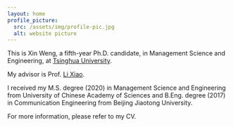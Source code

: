 ```yaml
---
layout: home
profile_picture:
  src: /assets/img/profile-pic.jpg
  alt: website picture
---
```


<p>
  This is Xin Weng, a fifth-year Ph.D. candidate, in Management Science and Engineering, at <a href="https://www.tsinghua.edu.cn/en/index.htm">Tsinghua University</a>. 
</p>

<p>
  My advisor is Prof. <a href="https://www.tbsi.edu.cn/english/2021/1011/c4998a55896/page.htm">Li Xiao</a>.
</p>

<p>
  I received my M.S. degree (2020) in Management Science and Engineering from <a herf="https://english.ucas.ac.cn">University of Chinese Academy of Sciences</a> and B.Eng. degree (2017) in Communication Engineering from <a herf="http://en.njtu.edu.cn">Beijing Jiaotong University</a>.
</p>

<p>
For more information, please refer to my CV.
</p>

